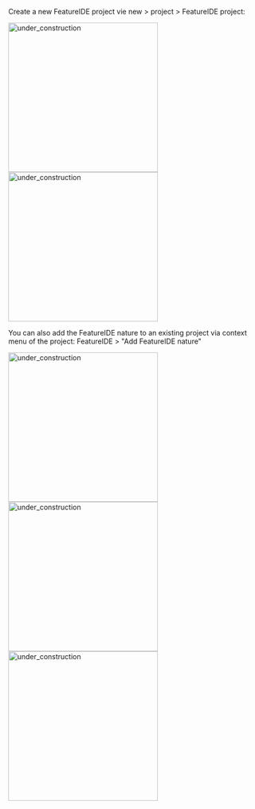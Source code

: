 Create a new FeatureIDE project vie new > project > FeatureIDE project:

<img height="300" width="300" alt="under_construction" src="https://github.com/tthuem/FeatureIDE/wiki/Assets/Wizards/NewProjectWizard1.PNG">
<img height="300" width="300" alt="under_construction" src="https://github.com/tthuem/FeatureIDE/wiki/Assets/Wizards/NewProjectWizard2.PNG">

You can also add the FeatureIDE nature to an existing project via context menu of the project: FeatureIDE > "Add FeatureIDE nature"

<img height="300" width="300" alt="under_construction" src="https://github.com/tthuem/FeatureIDE/wiki/Assets/Wizards/SourceFileWizard.PNG">
<img height="300" width="300" alt="under_construction" src="https://github.com/tthuem/FeatureIDE/wiki/Assets/Wizards/ConfigurationFileWizard.PNG">
<img height="300" width="300" alt="under_construction" src="https://github.com/tthuem/FeatureIDE/wiki/Assets/Wizards/ModelWizard.PNG">
